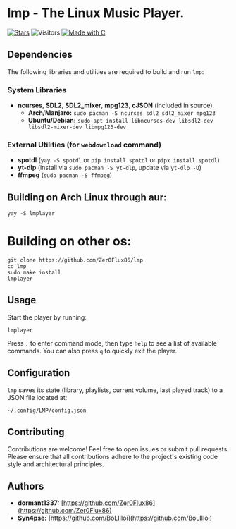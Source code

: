 # lmp - The Linux Music Player.

[![Stars](https://img.shields.io/github/stars/Zer0Flux86/lmp?label=Stars&labelColor=%23c2c2c2&color=%23555555&style=for-the-badge)](https://github.com/Zer0Flux86/lmp/stargazers)
![Visitors](https://img.shields.io/badge/Visitors-11-%23555555?labelColor=%23c2c2c2&color=%23555555&style=for-the-badge)
[![Made with C](https://img.shields.io/badge/Made%20with-C-blue?labelColor=%23c2c2c2&color=%23555555&style=for-the-badge)](https://en.wikipedia.org/wiki/C_(programming_language))

## Dependencies

The following libraries and utilities are required to build and run `lmp`:

### System Libraries
*   **ncurses**, **SDL2**, **SDL2_mixer**, **mpg123**, **cJSON** (included in source).
    *   **Arch/Manjaro:** `sudo pacman -S ncurses sdl2 sdl2_mixer mpg123`
    *   **Ubuntu/Debian:** `sudo apt install libncurses-dev libsdl2-dev libsdl2-mixer-dev libmpg123-dev`

### External Utilities (for `webdownload` command)
*   **spotdl** (`yay -S spotdl` or `pip install spotdl` or `pipx install spotdl`)
*   **yt-dlp** (install via `sudo pacman -S yt-dlp`, update via `yt-dlp -U`)
*   **ffmpeg** (`sudo pacman -S ffmpeg`)

## Building on Arch Linux through aur:

    yay -S lmplayer

# Building on other os:
    git clone https://github.com/Zer0Flux86/lmp
    cd lmp
    sudo make install
    lmplayer

## Usage

Start the player by running:

    lmplayer

Press `:` to enter command mode, then type `help` to see a list of available commands.
You can also press `q` to quickly exit the player.

## Configuration

`lmp` saves its state (library, playlists, current volume, last played track) to a JSON file located at:

    ~/.config/LMP/config.json

## Contributing

Contributions are welcome! Feel free to open issues or submit pull requests.
Please ensure that all contributions adhere to the project's existing code style and architectural principles.

## Authors

*   **dormant1337:** [https://github.com/Zer0Flux86](https://github.com/Zer0Flux86)
*   **Syn4pse:** [https://github.com/BoLIIIoi](https://github.com/BoLIIIoi)
